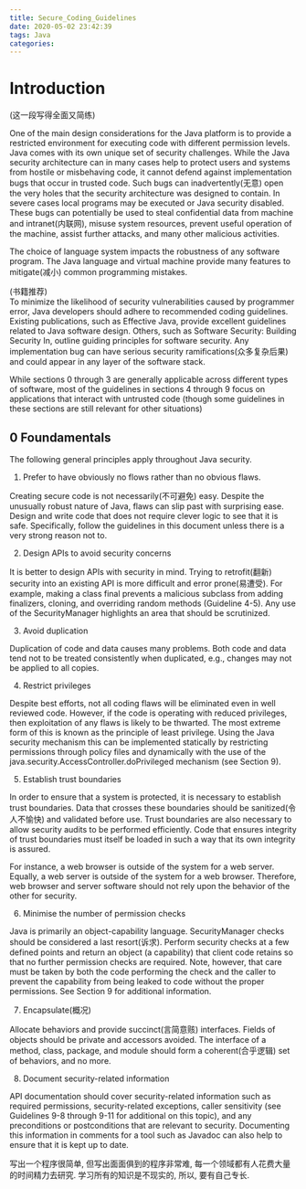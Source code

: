 ```yaml
---
title: Secure_Coding_Guidelines
date: 2020-05-02 23:42:39
tags: Java
categories:
---
```


# Introduction
(这一段写得全面又简练)

One of the main design considerations for the Java platform is to provide a restricted environment for executing code with different permission levels. Java comes with its own unique set of security challenges. While the Java security architecture can in many cases help to protect users and systems from hostile or misbehaving code, it cannot defend against implementation bugs that occur in trusted code. Such bugs can inadvertently(无意) open the very holes that the security architecture was designed to contain. In severe cases local programs may be executed or Java security disabled. These bugs can potentially be used to steal confidential data from machine and intranet(内联网), misuse system resources, prevent useful operation of the machine, assist further attacks, and many other malicious activities.

The choice of language system impacts the robustness of any software program. The Java language and virtual machine provide many features to mitigate(减小) common programming mistakes.

(书籍推荐)  
To minimize the likelihood of security vulnerabilities caused by programmer error, Java developers should adhere to recommended coding guidelines. Existing publications, such as Effective Java, provide excellent guidelines related to Java software design. Others, such as Software Security: Building Security In, outline guiding principles for software security. Any implementation bug can have serious security ramifications(众多复杂后果) and could appear in any layer of the software stack.

While sections 0 through 3 are generally applicable across different types of software, most of the guidelines in sections 4 through 9 focus on applications that interact with untrusted code (though some guidelines in these sections are still relevant for other situations)

## 0 Foundamentals

The following general principles apply throughout Java security.

1. Prefer to have obviously no flows rather than no obvious flaws.

Creating secure code is not necessarily(不可避免) easy. Despite the unusually robust nature of Java, flaws can slip past with surprising ease. Design and write code that does not require clever logic to see that it is safe. Specifically, follow the guidelines in this document unless there is a very strong reason not to.

2. Design APIs to avoid security concerns

It is better to design APIs with security in mind. Trying to retrofit(翻新) security into an existing API is more difficult and error prone(易遭受). For example, making a class final prevents a malicious subclass from adding finalizers, cloning, and overriding random methods (Guideline 4-5). Any use of the SecurityManager highlights an area that should be scrutinized.

3. Avoid duplication

Duplication of code and data causes many problems. Both code and data tend not to be treated consistently when duplicated, e.g., changes may not be applied to all copies.

4. Restrict privileges

Despite best efforts, not all coding flaws will be eliminated even in well reviewed code. However, if the code is operating with reduced privileges, then exploitation of any flaws is likely to be thwarted. The most extreme form of this is known as the principle of least privilege. Using the Java security mechanism this can be implemented statically by restricting permissions through policy files and dynamically with the use of the java.security.AccessController.doPrivileged mechanism (see Section 9).

5. Establish trust boundaries

In order to ensure that a system is protected, it is necessary to establish trust boundaries. Data that crosses these boundaries should be sanitized(令人不愉快) and validated before use. Trust boundaries are also necessary to allow security audits to be performed efficiently. Code that ensures integrity of trust boundaries must itself be loaded in such a way that its own integrity is assured.

For instance, a web browser is outside of the system for a web server. Equally, a web server is outside of the system for a web browser. Therefore, web browser and server software should not rely upon the behavior of the other for security.

6. Minimise the number of permission checks

Java is primarily an object-capability language. SecurityManager checks should be considered a last resort(诉求). Perform security checks at a few defined points and return an object (a capability) that client code retains so that no further permission checks are required. Note, however, that care must be taken by both the code performing the check and the caller to prevent the capability from being leaked to code without the proper permissions. See Section 9 for additional information.

7.  Encapsulate(概况)

Allocate behaviors and provide succinct(言简意赅) interfaces. Fields of objects should be private and accessors avoided. The interface of a method, class, package, and module should form a coherent(合乎逻辑) set of behaviors, and no more.

8. Document security-related information

API documentation should cover security-related information such as required permissions, security-related exceptions, caller sensitivity (see Guidelines 9-8 through 9-11 for additional on this topic), and any preconditions or postconditions that are relevant to security. Documenting this information in comments for a tool such as Javadoc can also help to ensure that it is kept up to date.

写出一个程序很简单, 但写出面面俱到的程序非常难, 每一个领域都有人花费大量的时间精力去研究. 学习所有的知识是不现实的, 所以, 要有自己专长.